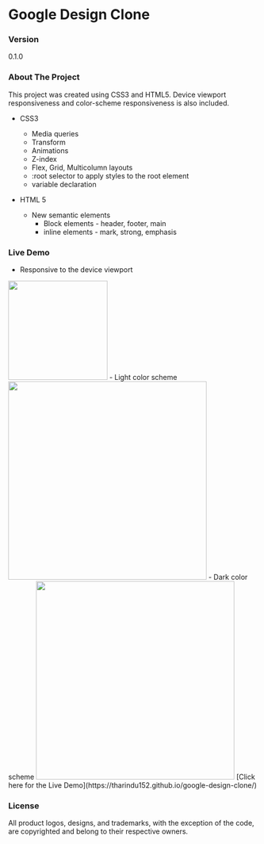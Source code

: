 # Google Design Clone

### Version
0.1.0

### About The Project
This project was created using CSS3 and HTML5. Device viewport responsiveness and color-scheme responsiveness is also included.
- CSS3
  - Media queries
  - Transform
  - Animations
  - Z-index
  - Flex, Grid, Multicolumn layouts
  - :root selector to apply styles to the root element
  - variable declaration

- HTML 5
  - New semantic elements
     - Block elements - header, footer, main
     - inline elements - mark, strong, emphasis

### Live Demo
- Responsive to the device viewport
<img width="200" src="https://github.com/tharindu152/Design-Clones/blob/main/Google%20Design%20Clone/img/Responsive.png">
- Light color scheme
<img width="400" src="https://github.com/tharindu152/Design-Clones/blob/main/Google%20Design%20Clone/img/Light%20theme.png">
- Dark color scheme
<img width="400" src="https://github.com/tharindu152/Design-Clones/blob/main/Google%20Design%20Clone/img/Dark%20theme.png">
[Click here for the Live Demo](https://tharindu152.github.io/google-design-clone/)

### License
All product logos, designs, and trademarks, with the exception of the code, are copyrighted and belong to their respective owners. 
